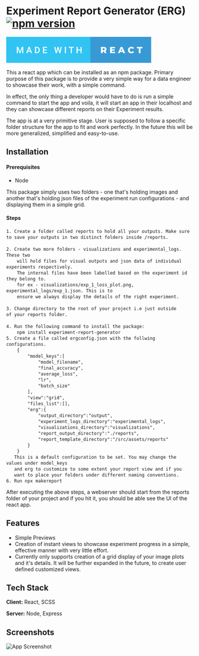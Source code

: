 
# Experiment Report Generator (ERG) [![npm version](https://badge.fury.io/js/experiment-report-generator.svg)](https://badge.fury.io/js/experiment-report-generator)


[![forthebadge made-with-electron](/src/assets/images/made-with-react.svg)](https://reactjs.org/)

This a react app which can be installed as an npm package. Primary
purpose of this package is to provide a very simple way for a data engineer
to showcase their work, with a simple command.

In effect, the only thing a developer would have to do is run a simple
command to start the app and voila, it will start an app in their
localhost and they can showcase different reports on their Experiment
results.

The app is at a very primitive stage. User is supposed to follow
a specific folder structure for the app to fit and work perfectly.
In the future this will be more generalized, simplified and easy-to-use.



## Installation

#### Prerequisites
* Node

This package simply uses two folders - one that's holding images and
another that's holding json files of the experiment run configurations -
and displaying them in a simple grid.

#### Steps

    1. Create a folder called reports to hold all your outputs. Make sure
    to save your outputs in two distinct folders inside /reports.

    2. Create two more folders - visualizations and experimental_logs. These two
        will hold files for visual outputs and json data of individual experiments respectively.
        The internal files have been labelled based on the experiment id they belong to.
        for ex - visualizations/exp_1_loss_plot.png, experimental_logs/exp_1.json. This is to 
        ensure we always display the details of the right experiment.

    3. Change directory to the root of your project i.e just outside
    of your reports folder.

    4. Run the following command to install the package:
        npm install experiment-report-generator
    5. Create a file called ergconfig.json with the follwing configurations.
        {
            "model_keys":[
                "model_filename",
                "final_accuracy",
                "average_loss",
                "lr",
                "batch_size"
            ],
            "view":"grid",
            "files_list":[],
            "erg":{
                "output_directory":"output",
                "experiment_logs_directory":"experimental_logs",
                "visualizations_directory":"visualizations",
                "report_output_directory":"./reports",
                "report_template_directory":"/src/assets/reports"
            }
        }
       This is a default configuration to be set. You may change the values under model_keys
       and erg to customize to some extent your report view and if you
       want to place your folders under different naming conventions.
    6. Run npx makereport

After executing the above steps, a webserver should start from the reports
folder of your project and if you hit it, you should be able see
the UI of the react app.


    
## Features

- Simple Previews
- Creation of instant views to showcase experiment progress
in a simple, effective manner with very little effort.
- Currently only supports creation of a grid display of your
image plots and it's details. It will be further expanded in the future,
to create user defined customized views.


## Tech Stack

**Client:** React, SCSS

**Server:** Node, Express


## Screenshots

![App Screenshot](https://i.imgur.com/Pjew4j2.gif)